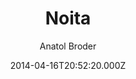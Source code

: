 ---
title: Noita
github: https://github.com/doktorbro/jekyll-noita
demo: https://noita.penibelst.de/
author: Anatol Broder
ssg:
  - Jekyll
cms:
  - No Cms
date: 2014-04-16T20:52:20.000Z
description: Noita is a Jekyll theme built with Foundation
stale: true
disabled: false
disabled_reason: 
---